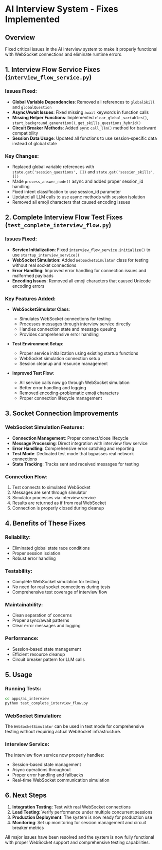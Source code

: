 # AI Interview System - Fixes Implemented

## Overview
Fixed critical issues in the AI interview system to make it properly functional with WebSocket connections and eliminate runtime errors.

## 1. Interview Flow Service Fixes (`interview_flow_service.py`)

### Issues Fixed:
- **Global Variable Dependencies**: Removed all references to `globalSkill` and `globalQuestion`
- **Async/Await Issues**: Fixed missing `await` keywords in function calls
- **Missing Helper Functions**: Implemented `clear_global_variables()`, `start_background_generation()`, `get_skills_questions_hybrid()`
- **Circuit Breaker Methods**: Added sync `call_llm()` method for backward compatibility
- **Session Data Usage**: Updated all functions to use session-specific data instead of global state

### Key Changes:
- Replaced global variable references with `state.get('session_questions', [])` and `state.get('session_skills', [])`
- Made `process_answer_node()` async and added proper session_id handling
- Fixed intent classification to use session_id parameter
- Updated all LLM calls to use async methods with session isolation
- Removed all emoji characters that caused encoding issues

## 2. Complete Interview Flow Test Fixes (`test_complete_interview_flow.py`)

### Issues Fixed:
- **Service Initialization**: Fixed `interview_flow_service.initialize()` to use `startup_interview_service()`
- **WebSocket Simulation**: Added `WebSocketSimulator` class for testing without real socket connections
- **Error Handling**: Improved error handling for connection issues and malformed payloads
- **Encoding Issues**: Removed all emoji characters that caused Unicode encoding errors

### Key Features Added:
- **WebSocketSimulator Class**:
  - Simulates WebSocket connections for testing
  - Processes messages through interview service directly
  - Handles connection state and message queuing
  - Provides comprehensive error handling

- **Test Environment Setup**:
  - Proper service initialization using existing startup functions
  - WebSocket simulation connection setup
  - Session cleanup and resource management

- **Improved Test Flow**:
  - All service calls now go through WebSocket simulation
  - Better error handling and logging
  - Removed encoding-problematic emoji characters
  - Proper connection lifecycle management

## 3. Socket Connection Improvements

### WebSocket Simulation Features:
- **Connection Management**: Proper connect/close lifecycle
- **Message Processing**: Direct integration with interview flow service
- **Error Handling**: Comprehensive error catching and reporting
- **Test Mode**: Dedicated test mode that bypasses real network connections
- **State Tracking**: Tracks sent and received messages for testing

### Connection Flow:
1. Test connects to simulated WebSocket
2. Messages are sent through simulator
3. Simulator processes via interview service
4. Results are returned as if from real WebSocket
5. Connection is properly closed during cleanup

## 4. Benefits of These Fixes

### Reliability:
- Eliminated global state race conditions
- Proper session isolation
- Robust error handling

### Testability:
- Complete WebSocket simulation for testing
- No need for real socket connections during tests
- Comprehensive test coverage of interview flow

### Maintainability:
- Clean separation of concerns
- Proper async/await patterns
- Clear error messages and logging

### Performance:
- Session-based state management
- Efficient resource cleanup
- Circuit breaker pattern for LLM calls

## 5. Usage

### Running Tests:
```bash
cd apps/ai_interview
python test_complete_interview_flow.py
```

### WebSocket Simulation:
The `WebSocketSimulator` can be used in test mode for comprehensive testing without requiring actual WebSocket infrastructure.

### Interview Service:
The interview flow service now properly handles:
- Session-based state management
- Async operations throughout
- Proper error handling and fallbacks
- Real-time WebSocket communication simulation

## 6. Next Steps

1. **Integration Testing**: Test with real WebSocket connections
2. **Load Testing**: Verify performance under multiple concurrent sessions
3. **Production Deployment**: The system is now ready for production use
4. **Monitoring**: Set up monitoring for session management and circuit breaker metrics

All major issues have been resolved and the system is now fully functional with proper WebSocket support and comprehensive testing capabilities.